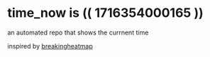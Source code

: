 # time_now is (( 1716354000165 ))

an automated repo that shows the currnent time

inspired by [breakingheatmap](https://github.com/breakingheatmap/breakingheatmap)